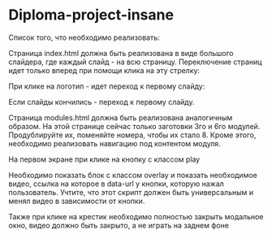 # Diploma-project-insane
Список того, что необходимо реализовать:

Страница index.html должна быть реализована в виде большого слайдера, где каждый слайд - на всю страницу. 
Переключение страниц идет только вперед при помощи клика на эту стрелку:

При клике на логотип - идет переход к первому слайду:

Если слайды кончились - переход к первому слайду.



Страница modules.html должна быть реализована аналогичным образом.
На этой странице сейчас только заготовки 3го и 6го модулей. Продублируйте их, поменяйте номера, чтобы их стало 8. 
Кроме этого, необходимо реализовать навигацию под контентом модуля.

На первом экране при клике на кнопку с классом play

Необходимо показать блок с классом overlay и показать необходимое видео, ссылка на которое в data-url у кнопки, которую нажал пользователь. Учтите, что этот скрипт должен быть универсальным и менял видео в зависимости от кнопки.


Также при клике на крестик необходимо полностью закрыть модальное окно, видео должно быть закрыто, а не играть на заднем фоне
